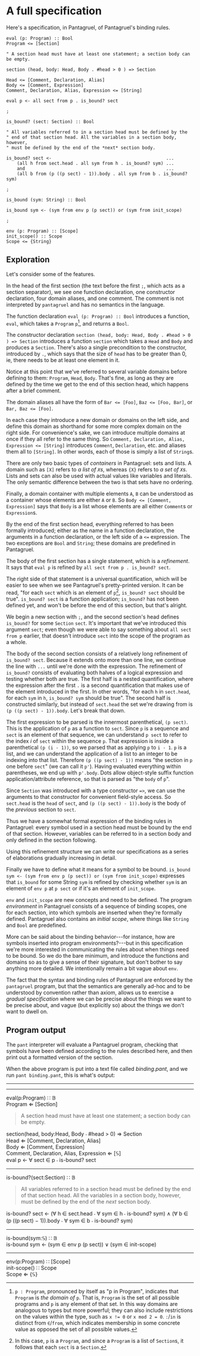 # A full specification

Here's a specification, in Pantagruel, of Pantagruel's binding rules.
```pantagruel
eval (p: Program) :: Bool
Program <= [Section]

" A section head must have at least one statement; a section body can be empty.

section (head, body: Head, Body . #head > 0 ) => Section

Head <= [Comment, Declaration, Alias]
Body <= [Comment, Expression]
Comment, Declaration, Alias, Expression <= [String]

eval p <- all sect from p . is_bound? sect

;

is_bound? (sect: Section) :: Bool

" All variables referred to in a section head must be defined by the
" end of that section head. All the variables in a section body, however,
" must be defined by the end of the *next* section body.

is_bound? sect <-                                           ...
    (all h from sect.head . all sym from h . is_bound? sym) ...
    and                                                     ...
    (all b from (p ((p sect) - 1)).body . all sym from b . is_bound? sym)

;

is_bound (sym: String) :: Bool

is_bound sym <- (sym from env p (p sect)) or (sym from init_scope)

;

env (p: Program) :: [Scope]
init_scope() :: Scope
Scope <= {String}
```

## Exploration

Let's consider some of the features.

In the head of the first section (the text before the first `;`, which
acts as a section separator), we see one function declaration, one
constructor declaration, four domain aliases, and one comment. The comment
is not interpreted by `pantagruel` and has no semantics in the language.

The function declaration `eval (p: Program) :: Bool` introduces a
function, `eval`, which takes a `Program` `p`[^1], and returns a `Bool`.

[^1]: `p : Program`, pronounced by itself as "p in Program", indicates
that `Program` is *the domain of* `p`. That is, `Program` is the set of
all possible programs and `p` is any element of that set. In this way
domains are analogous to types but more powerful; they can also include
restrictions on the values within the type, such as `x != 0` or `x mod 2
= 0`. `:`/`in` is distinct from `∈`/`from`, which indicates membership
in some concrete value as opposed the set of all possible values.

The constructor declaration `section (head, body: Head, Body . #head >
0 ) => Section` introduces a function `section` which takes a `Head` and
`Body` and produces a `Section`. There's also a single precondition to
the constructor, introduced by `.`, which says that the size of `head` has
to be greater than 0, ie, there needs to be at least one element in it.

Notice at this point that we've referred to several variable domains
before defining to them: `Program`, `Head`, `Body`. That's fine, as long
as they are defined by the time we get to the end of this section head,
which happens after a brief comment.

The domain aliases all have the form of `Bar <= [Foo]`, `Baz <= [Foo,
Bar]`, or `Bar, Baz <= [Foo]`.

In each case they introduce a new domain or domains on the left side,
and define this domain as shorthand for some more complex domain on the
right side. For convenience's sake, we can introduce multiple domains
at once if they all refer to the same thing. So `Comment, Declaration,
Alias, Expression <= [String]` introduces `Comment`, `Declaration`,
etc. and aliases them all to `[String]`. In other words, each of those
is simply a list of `String`s.

There are only two basic types of *containers* in Pantagruel: sets and
lists. A domain such as `[X]` refers to *a list of `X`s*, whereas `{X}`
refers to *a set of `X`s*. Lists and sets can also be used with actual
values like variables and literals. The only semantic difference between
the two is that sets have no ordering.

Finally, a domain container with multiple elements `A`, `B` can be
understood as a container whose elements are either `A` or `B`. So `Body
<= [Comment, Expression]` says that `Body` is a list whose elements
are all either `Comment`s or `Expression`s.

By the end of the first section head, everything referred to has been
formally introduced; either as the name in a function declaration,
the arguments in a function declaration, or the left side of a `<=`
expression. The two exceptions are `Bool` and `String`; these
domains are predefined in Pantagruel.

The body of the first section has a single statement, which is a
*refinement*. It says that `eval p` is refined by `all sect from p
. is_bound? sect`.

The right side of that statement is a universal quantification, which will
be easier to see when we see Pantagruel's pretty-printed version. It can
be read, "for each `sect` which is an element of `p`[^3], `is_bound? sect`
should be true". `is_bound? sect` is a function application; `is_bound?`
has not been defined yet, and won't be before the end of this section,
but that's alright.

[^3]: In this case, `p` is a `Program`, and since a `Program` is a list of
`Section`s, it follows that each `sect` is a `Section`.

We begin a new section with `;`, and the second section's head
defines `is_bound?` for some `Section` `sect`. It's important that
we've introduced this argument `sect`; even though we were able to say
something about `all sect from p` earlier, that doesn't introduce `sect`
into the scope of the program as a whole.

The body of the second section consists of a relatively long refinement
of `is_bound? sect`. Because it extends onto more than one line, we
continue the line with `...` until we're done with the expression. The
refinement of `is_bound?` consists of evaluating both halves of a
logical expression and testing whether both are true. The first half
is a nested quantification, where the expression after the first `.`
is a second quantification that makes use of the element introduced in
the first. In other words, "for each `h` in `sect.head`, for each `sym`
in `h`, `is_bound? sym` should be true". The second half is constructed
similarly, but instead of `sect.head` the set we're drawing from is `(p
((p sect) - 1)).body`. Let's break that down.

The first expression to be parsed is the innermost parenthetical, `(p
sect)`. This is the application of `p` as a function to `sect`. Since
`p` is a sequence and `sect` is an element of that sequence, we can
understand `p sect` to refer to the index *i* of `sect` within the
sequence `p`. That expression is inside a parenthetical `(p (i - 1))`,
so we parsed that as applying `p` to `i - 1`. `p` is a list, and we can
understand the application of a list to an integer to be indexing into
that list. Therefore `(p ((p sect) - 1))` means "the section in `p`
one before `sect`" (we can call it `p'`). Having evaluated everything
within parentheses, we end up with `p'.body`. Dots allow object-style
suffix function application/attribute reference, so that is parsed as
"the `body` of `p`".

Since `Section` was introduced with a type constructor `=>`, we can use
the arguments to that constructor for convenient field-style access. So
`sect.head` is the `head` of `sect`, and `(p ((p sect) - 1)).body`
is the body of the *previous* section to `sect`.

Thus we have a somewhat formal expression of the binding rules in
Pantagruel: every symbol used in a section head must be bound by the end
of that section. However, variables can be referred to in a section body
and only defined in the section following.

Using this refinement structure we can write our specifications as a
series of elaborations gradually increasing in detail.

Finally we have to define what it means for a symbol to be
bound. `is_bound sym <- (sym from env p (p sect)) or (sym from init_scope)`
expresses that `is_bound` for some String `sym` is refined by checking
whether `sym` is an element of `env p` at `p sect` or if it's an element
of `init_scope`.

`env` and `init_scope` are new concepts and need to be defined. The
program *environment* in Pantagruel consists of a sequence of binding
scopes, one for each section, into which symbols are inserted when
they're formally defined. Pantagruel also contains an *initial scope*,
where things like `String` and `Bool` are predefined.

More can be said about the binding behavior---for instance, how are
symbols inserted into program environments?---but in this specification
we're more interested in communicating the rules about when things need
to be bound. So we do the bare minimum, and introduce the functions and
domains so as to give a sense of their signature, but don't bother to
say anything more detailed. We intentionally remain a bit vague about
`env`.

The fact that the syntax and binding rules of Pantagruel are enforced by
the `pantagruel` program, but that the semantics are generally ad-hoc and
to be understood by convention rather than axiom, allows us to exercise
a *gradual specification* where we can be precise about the things we want
to be precise about, and vague (but explicitly so) about the things we
don't want to dwell on.

## Program output

The `pant` interpreter will evaluate a Pantagruel program, checking
that symbols have been defined according to the rules described here,
and then print out a formatted version of the section.

When the above program is put into a text file called *binding.pant*,
and we run `pant binding.pant`, this is what's output:

-----
-----

eval(p:Program) ∷ 𝔹  \
Program ⇐ [Section]

> A section head must have at least one statement; a section body can be empty.

section(head, body:Head, Body ⸳ #head > 0) ⇒ Section  \
Head ⇐ [Comment, Declaration, Alias]  \
Body ⇐ [Comment, Expression]  \
Comment, Declaration, Alias, Expression ⇐ [𝕊]  \
eval p ← ∀ sect ∈ p ⸳ is-bound? sect

***

is-bound?(sect:Section) ∷ 𝔹

> All variables referred to in a section head must be defined by the
> end of that section head. All the variables in a section body, however,
> must be defined by the end of the *next* section body.

is-bound? sect ← (∀ h ∈ sect.head ⸳ ∀ sym ∈ h ⸳ is-bound? sym) ∧ (∀ b ∈ (p ((p sect) − 1)).body ⸳ ∀ sym ∈ b ⸳ is-bound? sym)

***

is-bound(sym:𝕊) ∷ 𝔹  \
is-bound sym ← (sym ∈ env p (p sect)) ∨ (sym ∈ init-scope)

***

env(p:Program) ∷ [Scope]  \
init-scope() ∷ Scope  \
Scope ⇐ {𝕊}

